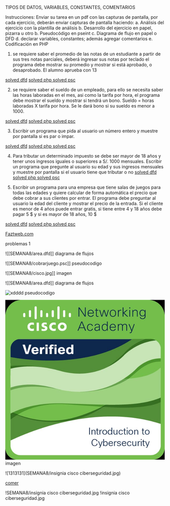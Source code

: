 TIPOS DE DATOS, VARIABLES, CONSTANTES, COMENTARIOS

Instrucciones:
Enviar su tarea en un pdf con las capturas de pantalla, por cada ejercicio, deberán enviar capturas de pantalla haciendo:
a.	Análisis del ejercicio con la plantilla de análisis
b.	Desarrollo del ejercicio en papel, pizarra u otro
b.	Pseudocódigo en pseint
c.	Diagrama de flujo en papel o DFD
d.	declarar variables, constantes; además agregar comentarios
e.	Codificación en PHP

1.	se requiere saber el promedio de las notas de un estudiante a partir de sus tres notas parciales, deberá ingresar sus notas por teclado el programa debe mostrar su promedio y mostrar si está aprobado, o desaprobado. El alumno aprueba con 13

[solved dfd](promedio.dfd)
[solved php ](promedioaprueba.php)
[solved psc ](El_numero_mayor.psc)


2.	se requiere saber el sueldo de un empleado, para ello se necesita saber las horas laboradas en el mes, asi como la tarifa por hora, el programa debe mostrar el sueldo y mostrar si tendrá un bono. 
Sueldo = horas laboradas X tarifa por hora. 
Se le dará bono si su sueldo es menor a 1000.

[solved dfd](sueldo.dfd)
[solved php ](sueldobono.php)
[solved psc ](calcularsueldo.psc)



3.	Escribir un programa que pida al usuario un número entero y muestre por pantalla si es par o impar.

[solved dfd](sueldo.dfd)
[solved php ](sueldobono.php)
[solved psc ](calcularsueldo.psc)

4.	Para tributar un determinado impuesto se debe ser mayor de 18 años y tener unos ingresos iguales o superiores a S/. 1000 mensuales. Escribir un programa que pregunte al usuario su edad y sus ingresos mensuales y muestre por pantalla si el usuario tiene que tributar o no
[solved dfd](tributar.dfd)
[solved php ](edadtributar.php)
[solved psc ](tributar.psc)

5.	Escribir un programa para una empresa que tiene salas de juegos para todas las edades y quiere calcular de forma automática el precio que debe cobrar a sus clientes por entrar. El programa debe preguntar al usuario la edad del cliente y mostrar el precio de la entrada. Si el cliente es menor de 4 años puede entrar gratis, si tiene entre 4 y 18 años debe pagar 5 $ y si es mayor de 18 años, 10 $

[solved dfd](cobrarjuego.dfd)
[solved php ](cobrarjuego.php)
[solved psc ](cobrarjuego.psc)



[Faztweb.com](https://www.faztweb.com)


problemas 1
[](LOGICA-DE-PROGRAMACION/SEMANA8/area.dfd)


![[SEMANA8/area.dfd]] diagrama de flujos

![[SEMANA8/cobrarjuego.psc]] pseudocodigo

![[SEMANA8/cisco.jpg]] imagen


![[SEMANA8/area.dfd]] diagrama de flujos

![xdddd](cobrarjuego.psc) pseudocodigo

![imagen](cisco.jpg) imagen

![1313131](SEMANA8/insignia cisco ciberseguridad.jpg)

[comer](https://youtu.be/dEKEXoJEFE0?si=8J6PEHbZCHGY2AH0)


!SEMANA8/insignia cisco ciberseguridad.jpg
!insignia cisco ciberseguridad.jpg
